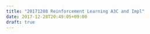 ```yaml
---
title: "20171208 Reinforcement Learning A3C and Impl"
date: 2017-12-28T20:49:05+09:00
draft: true
---
```


